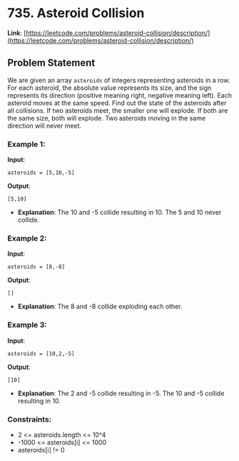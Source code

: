 # 735. Asteroid Collision

**Link**: [https://leetcode.com/problems/asteroid-collision/description/](https://leetcode.com/problems/asteroid-collision/description/)

## Problem Statement

We are given an array `asteroids` of integers representing asteroids in a row.
For each asteroid, the absolute value represents its size, and the sign represents its direction (positive meaning right, negative meaning left). Each asteroid moves at the same speed.
Find out the state of the asteroids after all collisions. If two asteroids meet, the smaller one will explode. If both are the same size, both will explode. Two asteroids moving in the same direction will never meet.

### Example 1:

**Input**: 
```
asteroids = [5,10,-5]
```
**Output**:
```
[5,10] 
```
* **Explanation**: The 10 and -5 collide resulting in 10. The 5 and 10 never collide.

### Example 2:

**Input**: 
```
asteroids = [8,-8]
```
**Output**:
```
[] 
```
* **Explanation**: The 8 and -8 collide exploding each other.

### Example 3:

**Input**: 
```
asteroids = [10,2,-5]
```
**Output**:
```
[10] 
```
* **Explanation**: The 2 and -5 collide resulting in -5. The 10 and -5 collide resulting in 10.


### Constraints:

- 2 <= asteroids.length <= 10^4
- -1000 <= asteroids[i] <= 1000
- asteroids[i] != 0

